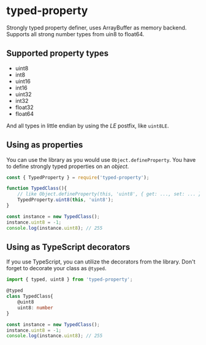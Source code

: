 # typed-property

Strongly typed property definer, uses ArrayBuffer as memory backend. Supports all strong number types from uin8 to float64.

## Supported property types

* uint8
* int8
* uint16
* int16
* uint32
* int32
* float32
* float64

And all types in little endian by using the *LE* postfix, like ```uint8LE```.

## Using as properties

You can use the library as you would use ```Object.defineProperty```. You have to define strongly typed properties on an *object*.

```javascript
const { TypedProperty } = require('typed-property');

function TypedClass(){
    // like Object.defineProperty(this, 'uint8', { get: ..., set: ... });
    TypedProperty.uint8(this, 'uint8');
}

const instance = new TypedClass();
instance.uint8 = -1;
console.log(instance.uint8); // 255
```

## Using as TypeScript decorators

If you use TypeScript, you can utilize the decorators from the library. Don't forget to decorate your class as ```@typed```.

```typescript
import { typed, uint8 } from 'typed-property';

@typed
class TypedClass{
    @uint8
    uint8: number
}

const instance = new TypedClass();
instance.uint8 = -1;
console.log(instance.uint8); // 255
```